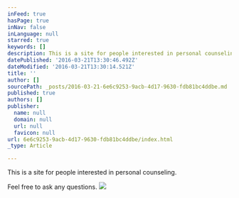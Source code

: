 ```yaml
---
inFeed: true
hasPage: true
inNav: false
inLanguage: null
starred: true
keywords: []
description: This is a site for people interested in personal counseling.
datePublished: '2016-03-21T13:30:46.492Z'
dateModified: '2016-03-21T13:30:14.521Z'
title: ''
author: []
sourcePath: _posts/2016-03-21-6e6c9253-9acb-4d17-9630-fdb81bc4ddbe.md
published: true
authors: []
publisher:
  name: null
  domain: null
  url: null
  favicon: null
url: 6e6c9253-9acb-4d17-9630-fdb81bc4ddbe/index.html
_type: Article

---
```

This is a site for people interested in personal counseling.

Feel free to ask any questions.
![](https://the-grid-user-content.s3-us-west-2.amazonaws.com/2a0bdea6-0a26-4d9c-9661-060bbcdaf611.jpg)